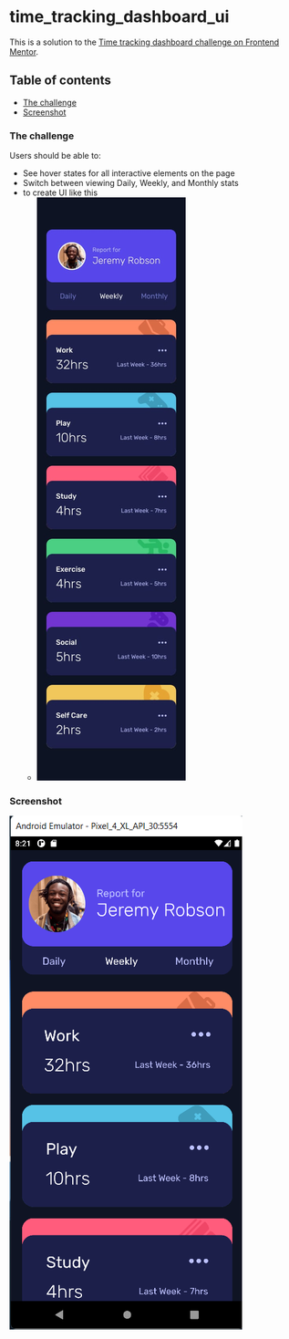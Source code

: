 # time_tracking_dashboard_ui

This is a solution to the [Time tracking dashboard challenge on Frontend Mentor](https://www.frontendmentor.io/challenges/time-tracking-dashboard-UIQ7167Jw).

## Table of contents

- [The challenge](#the-challenge)
- [Screenshot](#screenshot)

### The challenge

Users should be able to:

- See hover states for all interactive elements on the page
- Switch between viewing Daily, Weekly, and Monthly stats
- to create UI like this
  - ![](design\mobile-design.jpg)

### Screenshot

![](design/Screenshot.png)
